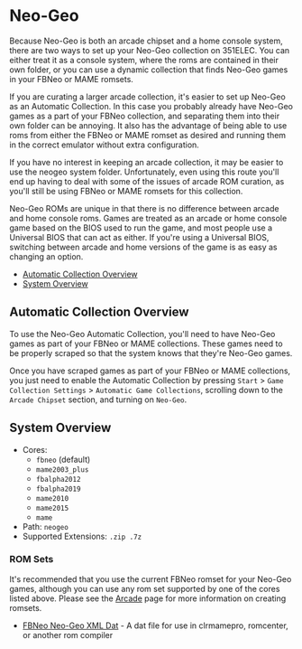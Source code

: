 # Neo-Geo

Because Neo-Geo is both an arcade chipset and a home console system, there are two ways to set up your Neo-Geo collection on 351ELEC. You can either treat it as a console system, where the roms are contained in their own folder, or you can use a dynamic collection that finds Neo-Geo games in your FBNeo or MAME romsets.

If you are curating a larger arcade collection, it's easier to set up Neo-Geo as an Automatic Collection. In this case you probably already have Neo-Geo games as a part of your FBNeo collection, and separating them into their own folder can be annoying. It also has the advantage of being able to use roms from either the FBNeo or MAME romset as desired and running them in the correct emulator without extra configuration.

If you have no interest in keeping an arcade collection, it may be easier to use the neogeo system folder. Unfortunately, even using this route you'll end up having to deal with some of the issues of arcade ROM curation, as you'll still be using FBNeo or MAME romsets for this collection.

Neo-Geo ROMs are unique in that there is no difference between arcade and home console roms. Games are treated as an arcade or home console game based on the BIOS used to run the game, and most people use a Universal BIOS that can act as either. If you're using a Universal BIOS, switching between arcade and home versions of the game is as easy as changing an option.

- [Automatic Collection Overview](#automatic-collection-overview)
- [System Overview](#system-overview)

## Automatic Collection Overview

To use the Neo-Geo Automatic Collection, you'll need to have Neo-Geo games as part of your FBNeo or MAME collections. These games need to be properly scraped so that the system knows that they're Neo-Geo games.

Once you have scraped games as part of your FBNeo or MAME collections, you just need to enable the Automatic Collection by pressing `Start` > `Game Collection Settings` > `Automatic Game Collections`, scrolling down to the `Arcade Chipset` section, and turning on `Neo-Geo`.

## System Overview

- Cores:
  - `fbneo` (default)
  - `mame2003_plus`
  - `fbalpha2012`
  - `fbalpha2019`
  - `mame2010`
  - `mame2015`
  - `mame`
- Path: `neogeo`
- Supported Extensions: `.zip .7z`

### ROM Sets

It's recommended that you use the current FBNeo romset for your Neo-Geo games, although you can use any rom set supported by one of the cores listed above. Please see the [Arcade](Arcade) page for more information on creating romsets.

- [FBNeo Neo-Geo XML Dat](https://raw.githubusercontent.com/libretro/FBNeo/master/dats/FinalBurn%20Neo%20(ClrMame%20Pro%20XML%2C%20Neogeo%20only).dat) - A dat file for use in clrmamepro, romcenter, or another rom compiler